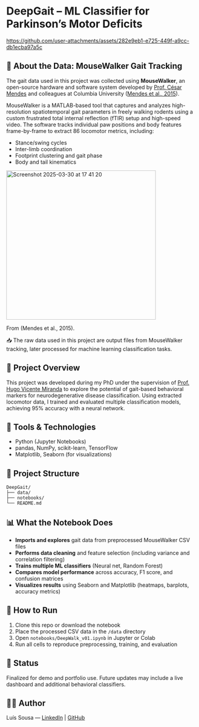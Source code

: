# DeepGait – ML Classifier for Parkinson’s Motor Deficits



https://github.com/user-attachments/assets/282e9eb1-e725-449f-a9cc-db1ecba97a5c



## 🐾 About the Data: MouseWalker Gait Tracking
The gait data used in this project was collected using **MouseWalker**, an open-source hardware and software system developed by [Prof. César Mendes](https://github.com/NeurogeneLocomotion) and colleagues at Columbia University ([Mendes et al., 2015](https://doi.org/10.1186/s12915-015-0154-0)).

MouseWalker is a MATLAB-based tool that captures and analyzes high-resolution spatiotemporal gait parameters in freely walking rodents using a custom frustrated total internal reflection (fTIR) setup and high-speed video. The software tracks individual paw positions and body features frame-by-frame to extract 86  locomotor metrics, including:
- Stance/swing cycles
- Inter-limb coordination
- Footprint clustering and gait phase
- Body and tail kinematics

<img width="395" alt="Screenshot 2025-03-30 at 17 41 20" src="https://github.com/user-attachments/assets/08a3507d-51bd-4897-a2fa-6588419e6ac0" />

From (Mendes et al., 2015).



📥 The raw data used in this project are output files from MouseWalker tracking, later processed for machine learning classification tasks.

## 🧠 Project Overview
This project was developed during my PhD under the supervision of [Prof. Hugo Vicente Miranda](https://www.linkedin.com/in/hugo-vicente-miranda-3b5b661/) to explore the potential of gait-based behavioral markers for neurodegenerative disease classification. Using extracted locomotor data, I trained and evaluated multiple classification models, achieving 95% accuracy with a neural network.

## 🔧 Tools & Technologies
- Python (Jupyter Notebooks)
- pandas, NumPy, scikit-learn, TensorFlow
- Matplotlib, Seaborn (for visualizations)

## 📁 Project Structure
```
DeepGait/
├── data/               
├── notebooks/          
└── README.md          
```


## 📊 What the Notebook Does
- **Imports and explores** gait data from preprocessed MouseWalker CSV files  
- **Performs data cleaning** and feature selection (including variance and correlation filtering)   
- **Trains multiple ML classifiers** (Neural net, Random Forest)  
- **Compares model performance** across accuracy, F1 score, and confusion matrices  
- **Visualizes results** using Seaborn and Matplotlib (heatmaps, barplots, accuracy metrics)

## 🚀 How to Run

1. Clone this repo or download the notebook
2. Place the processed CSV data in the `/data` directory
3. Open `notebooks/DeepWalk_v01.ipynb` in Jupyter or Colab
4. Run all cells to reproduce preprocessing, training, and evaluation

## 📌 Status

Finalized for demo and portfolio use. Future updates may include a live dashboard and additional behavioral classifiers.

## 🧑‍💻 Author
Luís Sousa — [LinkedIn](https://www.linkedin.com/in/luis-ma-sousa31) | [GitHub](https://github.com/luismasousa)
